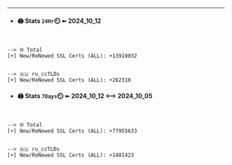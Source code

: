

---
- #### 🖨️ **Stats** `24Hr`⏲️ ➼ 2024_10_12
```console


--> 🌐 Total
[+] New/ReNewed SSL Certs (ALL): +13910032


--> 🇷🇺 ru_ccTLDs
[+] New/ReNewed SSL Certs (ALL): +262310

```

- #### 🖨️ **Stats** `7Days`⏲️ ➼ 2024_10_12 <--> 2024_10_05
```console


--> 🌐 Total
[+] New/ReNewed SSL Certs (ALL): +77955633


--> 🇷🇺 ru_ccTLDs
[+] New/ReNewed SSL Certs (ALL): +1401423

```

